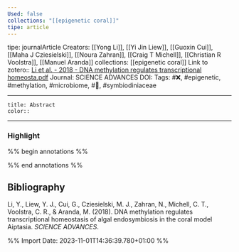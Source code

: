 ```yaml
---
Used: false
collections: "[[epigenetic coral]]"
tipe: article
---
```

tipe: journalArticle
Creators: [[Yong Li]], [[Yi Jin Liew]], [[Guoxin Cui]], [[Maha J Cziesielski]], [[Noura Zahran]], [[Craig T Michell]], [[Christian R Voolstra]], [[Manuel Aranda]]
collections: [[epigenetic coral]]
Link to zotero:: [Li et al. - 2018 - DNA methylation regulates transcriptional homeosta.pdf](zotero://select/library/items/LMS4CXKA)
Journal: SCIENCE ADVANCES
DOI: 
Tags: #❌, #epigenetic, #methylation, #microbiome, #📝, #symbiodiniaceae

---
```ad-note
title: Abstract
color:: 

```

---
### Highlight

%% begin annotations %%







%% end annotations %%

## Bibliography

Li, Y., Liew, Y. J., Cui, G., Cziesielski, M. J., Zahran, N., Michell, C. T., Voolstra, C. R., & Aranda, M. (2018). DNA methylation regulates transcriptional homeostasis of algal endosymbiosis in the coral model Aiptasia. _SCIENCE ADVANCES_.

%% Import Date: 2023-11-01T14:36:39.780+01:00 %%
